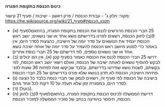 **כינוס הכנסת בתקופת הפגרה**

מקור: חלק ג׳ - עבודת הכנסת / פרק ראשון - ישיבות / סעיף 21
קישור: https://he.wikisource.org/wiki/תקנון_הכנסת#סעיף_21

 * (א) 25 חברי הכנסת הדורשים לכנס את הכנסת בתקופת הפגרה, בהתאםלסעיף 9(ב) לחוק הכנסת, רשאים לפרט בדרישתם נושא אחד או שני נושאים; יושב ראש הכנסת יעמיד את הנושאים על סדר יומה של הישיבה, כהצעות לסדר היום; אין באמור כדי למנוע מיושב ראש הכנסת להעמיד על סדר יומה של אותה ישיבה נושא אחד או שני נושאים נוספים, לפי דרישתם של 25 חברי כנסת אחרים.
 * (ב) דרשו 25 חברי הכנסת לכנס את הכנסת כאמור בסעיף קטן (א), אין הם יכולים לבקש להוסיף נושאים לאותה ישיבה של הכנסת, ואולם רשאי יושב ראש הכנסת, לפי בקשתם, לשנות נושא שפירטו בדרישתם, ובלבד שביקשו זאת לפחות 36 שעות לפני פתיחת הישיבה; הכנסת לא תדון בנושא שלא פורט בדרישתם של 25 חברי הכנסת.
 * (ג) בישיבה של הכנסת לפי סעיף זה, רשאים לנמק שני חברי כנסת בלבד כל הצעה לסדר היום, במסגרת זמן שלא תעלה על 10 דקות לכל אחד מהם.
 * (ד) (בוטל).
 * (ה) דרישת הממשלה לכינוס הכנסת בתקופת הפגרה, בהתאםלסעיף 9(ב) לחוק הכנסת, תימסר בהודעה בכתב של מזכיר הממשלה למזכיר הכנסת.